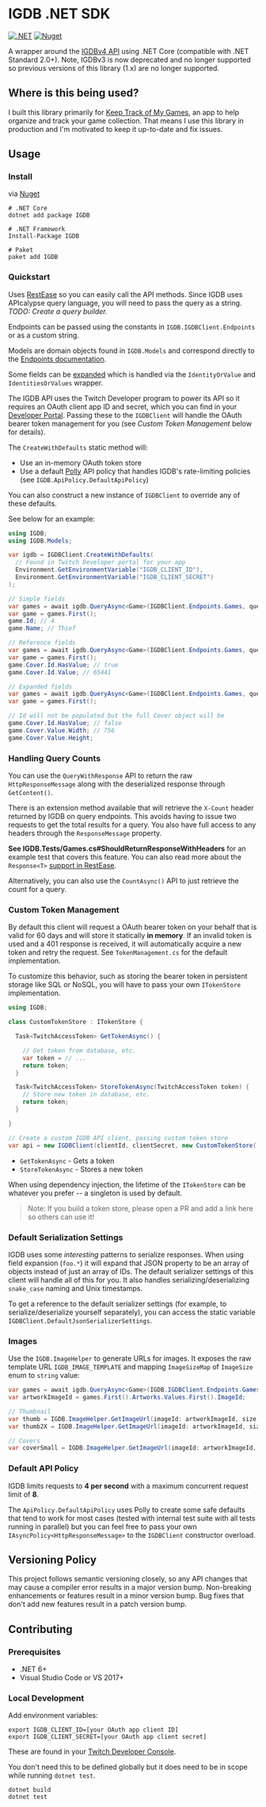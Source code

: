 # IGDB .NET SDK

[![.NET](https://github.com/kamranayub/igdb-dotnet/actions/workflows/dotnet.yml/badge.svg)](https://github.com/kamranayub/igdb-dotnet/actions/workflows/dotnet.yml) [![Nuget](https://img.shields.io/nuget/v/IGDB.svg)](https://www.nuget.org/packages/IGDB/)

A wrapper around the [IGDBv4 API](https://api-docs.igdb.com) using .NET Core (compatible with .NET Standard 2.0+). Note, IGDBv3 is now deprecated and no longer supported so previous versions of this library (1.x) are no longer supported.

## Where is this being used?

I built this library primarily for [Keep Track of My Games](https://keeptrackofmygames.com), an app to help organize and track your game collection. That means I use this library in production and I'm motivated to keep it up-to-date and fix issues.

## Usage

### Install

via [Nuget](https://www.nuget.org/packages/IGDB/)

    # .NET Core
    dotnet add package IGDB

    # .NET Framework
    Install-Package IGDB

    # Paket
    paket add IGDB

### Quickstart

Uses [RestEase](https://github.com/canton7/RestEase) so you can easily call the API methods. Since IGDB uses APIcalypse query language, you will need to pass the query as a string. _TODO: Create a query builder._

Endpoints can be passed using the constants in `IGDB.IGDBClient.Endpoints` or as a custom string.

Models are domain objects found in `IGDB.Models` and correspond directly to the [Endpoints documentation](https://api-docs.igdb.com/#endpoints).

Some fields can be [expanded](https://api-docs.igdb.com/#expander) which is handled via the `IdentityOrValue` and `IdentitiesOrValues` wrapper.

The IGDB API uses the Twitch Developer program to power its API so it requires an OAuth client app ID and secret, which you can find in your [Developer Portal](https://dev.twitch.tv/console/apps). Passing these to the `IGDBClient` will handle the OAuth bearer token management for you (see _Custom Token Management_ below for details).

The `CreateWithDefaults` static method will:

- Use an in-memory OAuth token store
- Use a default [Polly](https://github.com/App-vNext/Polly) API policy that handles IGDB's rate-limiting policies (see `IGDB.ApiPolicy.DefaultApiPolicy`)

You can also construct a new instance of `IGDBClient` to override any of these defaults.

See below for an example:

```c#
using IGDB;
using IGDB.Models;

var igdb = IGDBClient.CreateWithDefaults(
  // Found in Twitch Developer portal for your app
  Environment.GetEnvironmentVariable("IGDB_CLIENT_ID"),
  Environment.GetEnvironmentVariable("IGDB_CLIENT_SECRET")
);

// Simple fields
var games = await igdb.QueryAsync<Game>(IGDBClient.Endpoints.Games, query: "fields id,name; where id = 4;");
var game = games.First();
game.Id; // 4
game.Name; // Thief

// Reference fields
var games = await igdb.QueryAsync<Game>(IGDBClient.Endpoints.Games, query: "fields id,name,cover; where id = 4;");
var game = games.First();
game.Cover.Id.HasValue; // true
game.Cover.Id.Value; // 65441

// Expanded fields
var games = await igdb.QueryAsync<Game>(IGDBClient.Endpoints.Games, query: "fields id,name,cover.*; where id = 4;");
var game = games.First();

// Id will not be populated but the full Cover object will be
game.Cover.Id.HasValue; // false
game.Cover.Value.Width; // 756
game.Cover.Value.Height;
```

### Handling Query Counts

You can use the `QueryWithResponse` API to return the raw `HttpResponseMessage` along with the deserialized response through `GetContent()`.

There is an extension method available that will retrieve the `X-Count` header returned by IGDB on query endpoints. This avoids having to issue two requests to get the total results for a query. You also have full access to any headers through the `ResponseMessage` property.

**See IGDB.Tests/Games.cs#ShouldReturnResponseWithHeaders** for an example test that covers this feature. You can also read more about the `Response<T>` [support in RestEase](https://github.com/canton7/RestEase?tab=readme-ov-file#return-types).

Alternatively, you can also use the `CountAsync()` API to just retrieve the count for a query.

### Custom Token Management

By default this client will request a OAuth bearer token on your behalf that is valid for 60 days and will store it statically **in memory**. If an invalid token is used and a 401 response is received, it will automatically acquire a new token and retry the request. See `TokenManagement.cs` for the default implementation.

To customize this behavior, such as storing the bearer token in persistent storage like SQL or NoSQL, you will have to pass your own `ITokenStore` implementation.

```c#
using IGDB;

class CustomTokenStore : ITokenStore {

  Task<TwitchAccessToken> GetTokenAsync() {

    // Get token from database, etc.
    var token = // ...
    return token;
  }

  Task<TwitchAccessToken> StoreTokenAsync(TwitchAccessToken token) {
    // Store new token in database, etc.
    return token;
  }

}

// Create a custom IGDB API client, passing custom token store
var api = new IGDBClient(clientId, clientSecret, new CustomTokenStore(), ApiPolicy.DefaultApiPolicy);
```

- `GetTokenAsync` - Gets a token
- `StoreTokenAsync` - Stores a new token

When using dependency injection, the lifetime of the `ITokenStore` can be whatever you prefer -- a singleton is used by default.

> Note: If you build a token store, please open a PR and add a link here so others can use it!

### Default Serialization Settings

IGDB uses some _interesting_ patterns to serialize responses. When using field expansion (`foo.*`) it will expand that JSON property to be an array of objects instead of just an array of IDs. The default serializer settings of this client will handle all of this for you. It also handles serializing/deserializing `snake_case` naming and Unix timestamps.

To get a reference to the default serializer settings (for example, to serialize/deserialize yourself separately), you can access the static variable `IGDBClient.DefaultJsonSerializerSettings`.

### Images

Use the `IGDB.ImageHelper` to generate URLs for images. It exposes the raw template URL `IGDB_IMAGE_TEMPLATE` and mapping `ImageSizeMap` of `ImageSize` enum to `string` value:

```c#
var games = await igdb.QueryAsync<Game>(IGDB.IGDBClient.Endpoints.Games, query: "fields artworks.image_id; where id = 4;");
var artworkImageId = games.First().Artworks.Values.First().ImageId;

// Thumbnail
var thumb = IGDB.ImageHelper.GetImageUrl(imageId: artworkImageId, size: ImageSize.Thumb, retina: false);
var thumb2X = IGDB.ImageHelper.GetImageUrl(imageId: artworkImageId, size: ImageSize.Thumb, retina: true);

// Covers
var coverSmall = IGDB.ImageHelper.GetImageUrl(imageId: artworkImageId, size: ImageSize.CoverSmall, retina: false);
```

### Default API Policy

IGDB limits requests to **4 per second** with a maximum concurrent request limit of **8**.

The `ApiPolicy.DefaultApiPolicy` uses Polly to create some safe defaults that tend to work for most cases (tested with internal test suite with all tests running in parallel) but you can feel free to pass your own `IAsyncPolicy<HttpResponseMessage>` to the `IGDBClient` constructor overload.

## Versioning Policy

This project follows semantic versioning closely, so any API changes that may cause a compiler error results in a major version bump. Non-breaking enhancements or features result in a minor version bump. Bug fixes that don't add new features result in a patch version bump.

## Contributing

### Prerequisites

- .NET 6+
- Visual Studio Code or VS 2017+

### Local Development

Add environment variables:

    export IGDB_CLIENT_ID=[your OAuth app client ID]
    export IGDB_CLIENT_SECRET=[your OAuth app client secret]

These are found in your [Twitch Developer Console](https://dev.twitch.tv/console/apps).

You don't need this to be defined globally but it does need to be in scope while running `dotnet test`.

    dotnet build
    dotnet test
